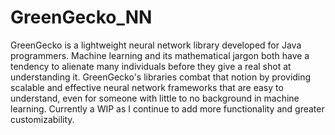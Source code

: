 # GreenGecko_NN
GreenGecko is a lightweight neural network library developed for Java programmers. Machine learning and its mathematical jargon both have a tendency to alienate many individuals before they give a real shot at understanding it. GreenGecko's libraries combat that notion by providing scalable and effective neural network frameworks that are easy to understand, even for someone with little to no background in machine learning. Currently a WIP as I continue to add more functionality and greater customizability.
